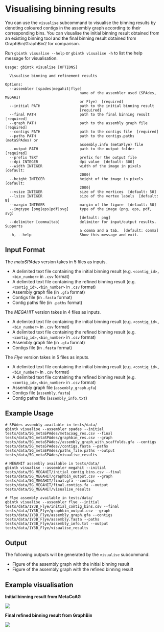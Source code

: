 # Visualising binning results

You can use the `visualise` subcommand to visualise the binning results by denoting coloured contigs in the assembly graph according to their corresponding bins. You can visualise the initial binning result obtained from an existing binning tool and the final binning result obtained from GraphBin/GraphBin2 for comparison.

Run `gbintk visualise --help` or `gbintk visualise -h` to list the help message for visualisation.

```shell
Usage: gbintk visualise [OPTIONS]

  Visualise binning and refinement results

Options:
  --assembler [spades|megahit|flye]
                                  name of the assembler used (SPAdes, MEGAHIT
                                  or Flye)  [required]
  --initial PATH                  path to the initial binning result
                                  [required]
  --final PATH                    path to the final binning result  [required]
  --graph PATH                    path to the assembly graph file  [required]
  --contigs PATH                  path to the contigs file  [required]
  --paths PATH                    path to the contigs.paths (metaSPAdes) or
                                  assembly.info (metaFlye) file
  --output PATH                   path to the output folder  [required]
  --prefix TEXT                   prefix for the output file
  --dpi INTEGER                   dpi value  [default: 300]
  --width INTEGER                 width of the image in pixels  [default:
                                  2000]
  --height INTEGER                height of the image in pixels  [default:
                                  2000]
  --vsize INTEGER                 size of the vertices  [default: 50]
  --lsize INTEGER                 size of the vertex labels  [default: 8]
  --margin INTEGER                margin of the figure  [default: 50]
  --imgtype [png|eps|pdf|svg]     type of the image (png, eps, pdf, svg)
                                  [default: png]
  --delimiter [comma|tab]         delimiter for input/output results. Supports
                                  a comma and a tab.  [default: comma]
  -h, --help                      Show this message and exit.
```

## Input Format

The *metaSPAdes* version takes in 5 files as inputs.

* A delimited text file containing the initial binning result (e.g. `<contig_id>,<bin_number>` in `.csv` format)
* A delimited text file containing the refined binning result (e.g. `<contig_id>,<bin_number>` in `.csv` format)
* Assembly graph file (in `.gfa` format)
* Contigs file (in `.fasta` format)
* Contig paths file (in `.paths` format)

The *MEGAHIT* version takes in 4 files as inputs.

* A delimited text file containing the initial binning result (e.g. `<contig_id>,<bin_number>` in `.csv` format)
* A delimited text file containing the refined binning result (e.g. `<contig_id>,<bin_number>` in `.csv` format)
* Assembly graph file (in `.gfa` format)
* Contigs file (in `.fasta` format)

The *Flye* version takes in 5 files as inputs.

* A delimited text file containing the initial binning result (e.g. `<contig_id>,<bin_number>` in `.csv` format)
* A delimited text file containing the refined binning result (e.g. `<contig_id>,<bin_number>` in `.csv` format)
* Assembly graph file (`assembly_graph.gfa`)
* Contigs file (`assembly.fasta`)
* Contig paths file (`assembly_info.txt`)

## Example Usage

```shell
# SPAdes assembly available in tests/data/
gbintk visualise --assembler spades --initial tests/data/5G_metaSPAdes/metacoag_res.csv --final tests/data/5G_metaSPAdes/graphbin_res.csv --graph tests/data/5G_metaSPAdes//assembly_graph_with_scaffolds.gfa --contigs tests/data/5G_metaSPAdes//contigs.fasta --paths tests/data/5G_metaSPAdes/paths_file.paths --output tests/data/5G_metaSPAdes/visualise_results

# MEGAHIT assembly available in tests/data/
gbintk visualise --assembler megahit --initial tests/data/5G_MEGAHIT/initial_contig_bins.csv --final tests/data/5G_MEGAHIT/graphbin_output.csv --graph tests/data/5G_MEGAHIT/final.gfa --contigs tests/data/5G_MEGAHIT/final.contigs.fa --output tests/data/5G_MEGAHIT/visualise_results

# Flye assembly available in tests/data/
gbintk visualise --assembler flye --initial tests/data/1Y3B_Flye/initial_contig_bins.csv --final tests/data/1Y3B_Flye/graphbin_output.csv --graph tests/data/1Y3B_Flye/assembly_graph.gfa --contigs tests/data/1Y3B_Flye/assembly.fasta --paths tests/data/1Y3B_Flye/assembly_info.txt --output tests/data/1Y3B_Flye/visualise_results
```

## Output

The following outputs will be generated by the `visualise` subcommand.

* Figure of the assembly graph with the initial binning result
* Figure of the assembly graph with the refined binning result

## Example visualisation

**Initial binning result from MetaCoAG**

![](images/initial_binning_result.png)

**Final refined binning result from GraphBin**

![](images/final_GraphBin_binning_result.png)